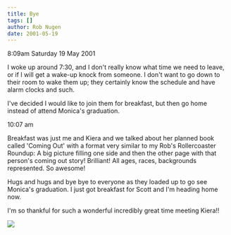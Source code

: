 ```yaml
---
title: Bye
tags: []
author: Rob Nugen
date: 2001-05-19
---
```


<p class=date>8:09am Saturday 19 May 2001</p>

<p>I woke up around 7:30, and I don't really know what
time we need to leave, or if I will get a wake-up
knock from someone.  I don't want to go down to their
room to wake them up; they certainly know the schedule
and have alarm clocks and such.</p>

<p>I've decided I would like to join them for
breakfast, but then go home instead of attend Monica's
graduation.</p>

<p class=date>10:07 am</p>

<p>Breakfast was just me and Kiera and we talked about
her planned book called 'Coming Out' with a format
very similar to my Rob's Rollercoaster Roundup:  A big
picture filling one side and then the other page with
that person's coming out story!  Brilliant!  All ages,
races, backgrounds represented.  So awesome!</p>

<p>Hugs and hugs and bye bye to everyone as they
loaded up to go see Monica's graduation.  I just got
breakfast for Scott and I'm heading home now.</p>

<p>I'm so thankful for such a wonderful incredibly
great time meeting Kiera!!</p>

<p><img src="/images/rob/wL-ROB.gif"/></p>
